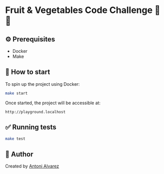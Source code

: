 # Fruit & Vegetables Code Challenge 🍎🥦

## ⚙️ Prerequisites

- Docker
- Make

## 🚀 How to start

To spin up the project using Docker:

```bash
make start
```

Once started, the project will be accessible at:

```
http://playground.localhost
```

## ✅ Running tests

```bash
make test
```

## 👤 Author

Created by [Antoni Alvarez](https://github.com/antoni-alvarez)
